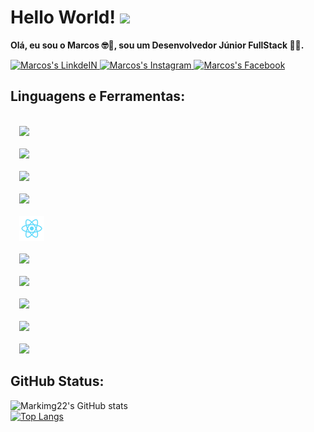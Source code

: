 # Hello World! <img src="https://media.giphy.com/media/hvRJCLFzcasrR4ia7z/giphy.gif" width="30px"> 

**Olá, eu sou o Marcos 🤓🖖, sou um Desenvolvedor Júnior FullStack 🧑‍💻.**

<a href="https://www.linkedin.com/in/marcos-guilherme-g-m-campos/" target="_blank">
  <img alt="Marcos's LinkdeIN" height="40px" src="https://i.pinimg.com/originals/58/99/22/589922e187ab719d0afa9c4c2993019b.png" >
</a>
<a href="https://www.instagram.com/markimg22/" target="_blank">
  <img alt="Marcos's Instagram" height="40px" src="https://mairacuryteam.com.br/wp-content/uploads/2019/05/logo-instagram-png-fundo-transparente13-1.png" />
</a>
<a href="https://www.facebook.com/Markimg22" target="_blank">
  <img alt="Marcos's Facebook" height="40px" src="https://i1.wp.com/www.telesintese.com.br/wp-content/uploads/2016/09/facebook-flat-vector-logo-400x400.png?fit=400%2C400&ssl=1" />
</a> 


## Linguagens e Ferramentas:

<code>
  <img height="40" src="https://logodownload.org/wp-content/uploads/2016/10/html5-logo-8.png">
</code>
<code>
  <img height="40" src="https://terminalroot.com.br/assets/img/css/css.png">
</code>
<code>
  <img height="40" src="https://www.dialhost.com.br/blog/wp-content/uploads/2019/09/javascript_logo.png">
</code>
<code>
  <img height="40" src="https://cdn.iconscout.com/icon/free/png-512/typescript-1174965.png">
</code>
<code>
  <img height="40" src="https://raw.githubusercontent.com/github/explore/80688e429a7d4ef2fca1e82350fe8e3517d3494d/topics/react/react.png">
</code>
<code>
  <img height="40" src="https://cdn.iconscout.com/icon/free/png-512/node-js-1-1174935.png">
</code>
<!-- <code>
  <img height="40" src="https://www.luiztools.com.br/img/mongodb-logo.png">
</code> -->
<!-- <code>
  <img height="40" src="https://www.freepnglogos.com/uploads/logo-mysql-png/logo-mysql-mysql-logo-png-images-are-download-crazypng-15.png">
</code> -->
<code>
  <img height="40" src="https://www.docker.com/sites/default/files/d8/2019-07/Moby-logo.png">
</code>
<code>
  <img height="40" src="https://git-scm.com/images/logos/downloads/Git-Icon-1788C.png">
</code>
<code>
  <img height="40" src="https://user-images.githubusercontent.com/674621/71187801-14e60a80-2280-11ea-94c9-e56576f76baf.png">
</code>
<code>
  <img height="40" src="https://upload.wikimedia.org/wikipedia/commons/thumb/3/33/Figma-logo.svg/1667px-Figma-logo.svg.png">
</code>

## GitHub Status:
![Markimg22's GitHub stats](https://github-readme-stats.vercel.app/api?username=markimg22&show_icons=true&theme=tokyonight&hide_title=true)
<br />
[![Top Langs](https://github-readme-stats.vercel.app/api/top-langs/?username=markimg22&layout=compact&theme=tokyonight&hide_title=true)](https://github.com/markimg22/github-readme-stats)
